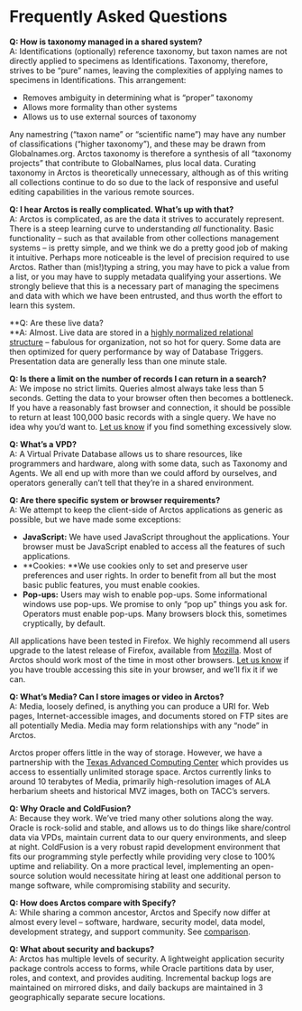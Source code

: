 # Frequently Asked Questions

**Q: How is taxonomy managed in a shared system?**\
A: Identifications (optionally) reference taxonomy, but taxon names are
not directly applied to specimens as Identifications. Taxonomy,
therefore, strives to be “pure” names, leaving the complexities of
applying names to specimens in Identifications. This arrangement:

-   Removes ambiguity in determining what is “proper” taxonomy
-   Allows more formality than other systems
-   Allows us to use external sources of taxonomy

Any namestring (“taxon name” or “scientific name”) may have any number
of classifications (“higher taxonomy”), and these may be drawn from
Globalnames.org. Arctos taxonomy is therefore a synthesis of all
“taxonomy projects” that contribute to GlobalNames, plus local data.
Curating taxonomy in Arctos is theoretically unnecessary, although as of
this writing all collections continue to do so due to the lack of
responsive and useful editing capabilities in the various remote
sources.

**Q: I hear Arctos is really complicated. What’s up with that?**\
A: Arctos is complicated, as are the data it strives to accurately
represent. There is a steep learning curve to understanding *all*
functionality. Basic functionality – such as that available from other
collections management systems – is pretty simple, and we think we do a
pretty good job of making it intuitive. Perhaps more noticeable is the
level of precision required to use Arctos. Rather than (mis!)typing a
string, you may have to pick a value from a list, or you may have to
supply metadata qualifying your assertions. We strongly believe that
this is a necessary part of managing the specimens and data with which
we have been entrusted, and thus worth the effort to learn this system.

**Q: Are these live data?\
**A: Almost. Live data are stored in a [highly normalized relational
structure](http://code.google.com/p/arctos/downloads/list) – fabulous
for organization, not so hot for query. Some data are then optimized for
query performance by way of Database Triggers. Presentation data are
generally less than one minute stale.

**Q: Is there a limit on the number of records I can return in a
search?**\
A: We impose no strict limits. Queries almost always take less than 5
seconds. Getting the data to your browser often then becomes a
bottleneck. If you have a reasonably fast browser and connection, it
should be possible to return at least 100,000 basic records with a
single query. We have no idea why you’d want to. [Let us
know](http://arctos.database.museum/contact.cfm) if you find something
excessively slow.

**Q: What’s a VPD?**\
A: A Virtual Private Database allows us to share resources, like
programmers and hardware, along with some data, such as Taxonomy and
Agents. We all end up with more than we could afford by ourselves, and
operators generally can’t tell that they’re in a shared environment.

**Q: Are there specific system or browser requirements?**\
A: We attempt to keep the client-side of Arctos applications as generic
as possible, but we have made some exceptions:

-   **JavaScript:** We have used JavaScript throughout the applications.
    Your browser must be JavaScript enabled to access all the features
    of such applications.
-   **Cookies: **We use cookies only to set and preserve user
    preferences and user rights. In order to benefit from all but the
    most basic public features, you must enable cookies.
-   **Pop-ups:** Users may wish to enable pop-ups. Some informational
    windows use pop-ups. We promise to only “pop up” things you ask
    for.\
    Operators must enable pop-ups. Many browsers block this, sometimes
    cryptically, by default.

All applications have been tested in Firefox. We highly recommend all
users upgrade to the latest release of Firefox, available
from [Mozilla](http://www.mozilla.com/firefox/). Most of Arctos should
work most of the time in most other browsers. [Let us
know](http://arctos.database.museum/contact.cfm) if you have trouble
accessing this site in your browser, and we’ll fix it if we can.

**Q: What’s Media? Can I store images or video in Arctos?**\
A: Media, loosely defined, is anything you can produce a URI for. Web
pages, Internet-accessible images, and documents stored on FTP sites are
all potentially Media. Media may form relationships with any “node” in
Arctos.

Arctos proper offers little in the way of storage. However, we have a
partnership with the [Texas Advanced Computing
Center](http://www.tacc.utexas.edu/) which provides us access to
essentially unlimited storage space. Arctos currently links to around 10
terabytes of Media, primarily high-resolution images of ALA herbarium
sheets and historical MVZ images, both on TACC’s servers.

**Q: Why Oracle and ColdFusion?**\
A: Because they work. We’ve tried many other solutions along the way.
Oracle is rock-solid and stable, and allows us to do things like
share/control data via VPDs, maintain current data to our query
environments, and sleep at night. ColdFusion is a very robust rapid
development environment that fits our programming style perfectly while
providing very close to 100% uptime and reliability. On a more practical
level, implementing an open-source solution would necessitate hiring at
least one additional person to mange software, while compromising
stability and security.

**Q: How does Arctos compare with Specify?**\
A: While sharing a common ancestor, Arctos and Specify now differ at
almost every level – software, hardware, security model, data model,
development strategy, and support community.
See [comparison](http://arctos.database.museum/info/avs.html).

**Q: What about security and backups?**\
A: Arctos has multiple levels of security. A lightweight application
security package controls access to forms, while Oracle partitions data
by user, roles, and context, and provides auditing. Incremental backup
logs are maintained on mirrored disks, and daily backups are maintained
in 3 geographically separate secure locations.
